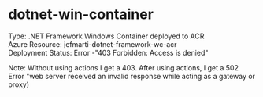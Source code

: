 # dotnet-win-container
Type: .NET Framework Windows Container deployed to ACR </br>
Azure Resource: jefmarti-dotnet-framework-wc-acr </br>
Deployment Status: Error -"403 Forbidden: Access is denied" </br>

Note: Without using actions I get a 403. After using actions, I get a 502 Error "web server received an invalid response while acting as a gateway or proxy)
